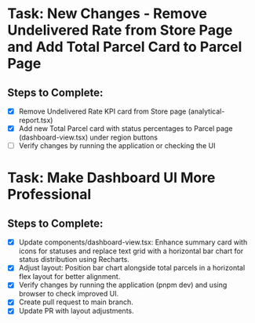 # Task: New Changes - Remove Undelivered Rate from Store Page and Add Total Parcel Card to Parcel Page

## Steps to Complete:
- [x] Remove Undelivered Rate KPI card from Store page (analytical-report.tsx)
- [x] Add new Total Parcel card with status percentages to Parcel page (dashboard-view.tsx) under region buttons
- [ ] Verify changes by running the application or checking the UI

# Task: Make Dashboard UI More Professional

## Steps to Complete:
- [x] Update components/dashboard-view.tsx: Enhance summary card with icons for statuses and replace text grid with a horizontal bar chart for status distribution using Recharts.
- [x] Adjust layout: Position bar chart alongside total parcels in a horizontal flex layout for better alignment.
- [x] Verify changes by running the application (pnpm dev) and using browser to check improved UI.
- [x] Create pull request to main branch.
- [x] Update PR with layout adjustments.
